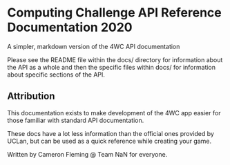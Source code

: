 # Computing Challenge API Reference Documentation 2020
A simpler, markdown version of the 4WC API documentation

Please see the README file within the docs/ directory for information about the API as a whole
and then the specific files within docs/ for information about specific sections of the API.

## Attribution

This documentation exists to make development of the 4WC app easier for those familiar with standard API documentation. 

These docs have a lot less information than the official ones provided by UCLan, but can be used as a quick reference while creating your game.

Written by Cameron Fleming @ Team NaN for everyone.